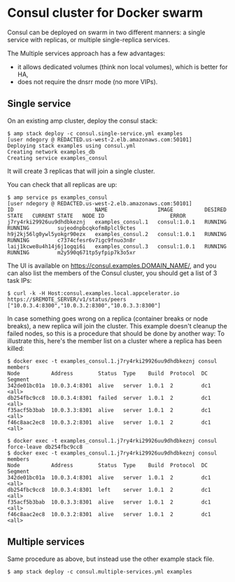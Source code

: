 # Consul cluster for Docker swarm

Consul can be deployed on swarm in two different manners: a single service with replicas, or multiple single-replica services.

The Multiple services approach has a few advantages:
 - it allows dedicated volumes (think non local volumes), which is better for HA,
 - does not require the dnsrr mode (no more VIPs).

## Single service

On an existing amp cluster, deploy the consul stack:

    $ amp stack deploy -c consul.single-service.yml examples
    [user ndegory @ REDACTED.us-west-2.elb.amazonaws.com:50101]
    Deploying stack examples using consul.yml
    Creating network examples_db
    Creating service examples_consul

It will create 3 replicas that will join a single cluster.

You can check that all replicas are up:

    $ amp service ps examples_consul
    [user ndegory @ REDACTED.us-west-2.elb.amazonaws.com:50101]
    ID                          NAME                IMAGE          DESIRED STATE   CURRENT STATE   NODE ID                     ERROR
    j7ry4rki29926uu9dhdbkeznj   examples_consul.1   consul:1.0.1   RUNNING         RUNNING         sujeodnpbcqkofm8plcl9ctes
    h9j2kj56lg0ywl5yokgr90ezx   examples_consul.2   consul:1.0.1   RUNNING         RUNNING         c7374cfesr6v7igc9fnuo3n8r
    laij1kcwe8u4h14j6j1ogqi6i   examples_consul.3   consul:1.0.1   RUNNING         RUNNING         m2y590q671tp5yfpip7k3o5xr

The UI is available on https://consul.examples.DOMAIN_NAME/, and you can also list the members of the Consul cluster, you should get a list of 3 task IPs:

    $ curl -k -H Host:consul.examples.local.appcelerator.io https://$REMOTE_SERVER/v1/status/peers
    ["10.0.3.4:8300","10.0.3.2:8300","10.0.3.3:8300"]

In case something goes wrong on a replica (container breaks or node breaks), a new replica will join the cluster. This example doesn't cleanup the failed nodes, so this is a procedure that should be done by another way:
To illustrate this, here's the member list on a cluster where a replica has been killed:

    $ docker exec -t examples_consul.1.j7ry4rki29926uu9dhdbkeznj consul members
    Node          Address        Status  Type    Build  Protocol  DC   Segment
    342de01bc01a  10.0.3.4:8301  alive   server  1.0.1  2         dc1  <all>
    db254fbc9cc8  10.0.3.4:8301  failed  server  1.0.1  2         dc1  <all>
    f35acf5b3bab  10.0.3.3:8301  alive   server  1.0.1  2         dc1  <all>
    f46c8aac2ec8  10.0.3.2:8301  alive   server  1.0.1  2         dc1  <all>

    $ docker exec -t examples_consul.1.j7ry4rki29926uu9dhdbkeznj consul force-leave db254fbc9cc8
    $ docker exec -t examples_consul.1.j7ry4rki29926uu9dhdbkeznj consul members
    Node          Address        Status  Type    Build  Protocol  DC   Segment
    342de01bc01a  10.0.3.4:8301  alive   server  1.0.1  2         dc1  <all>
    db254fbc9cc8  10.0.3.4:8301  left    server  1.0.1  2         dc1  <all>
    f35acf5b3bab  10.0.3.3:8301  alive   server  1.0.1  2         dc1  <all>
    f46c8aac2ec8  10.0.3.2:8301  alive   server  1.0.1  2         dc1  <all>

## Multiple services

Same procedure as above, but instead use the other example stack file.

    $ amp stack deploy -c consul.multiple-services.yml examples
